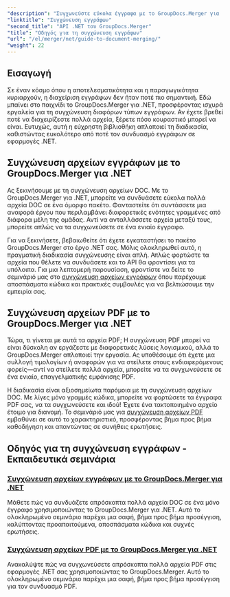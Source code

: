 ```yaml
---
"description": "Συγχωνεύστε εύκολα έγγραφα με το GroupDocs.Merger για .NET. Εξερευνήστε αναλυτικά εκπαιδευτικά βίντεο σχετικά με την αποτελεσματική συγχώνευση αρχείων DOC και PDF."
"linktitle": "Συγχώνευση εγγράφων"
"second_title": "API .NET του GroupDocs.Merger"
"title": "Οδηγός για τη συγχώνευση εγγράφων"
"url": "/el/merger/net/guide-to-document-merging/"
"weight": 22
---
```


## Εισαγωγή

Σε έναν κόσμο όπου η αποτελεσματικότητα και η παραγωγικότητα κυριαρχούν, η διαχείριση εγγράφων δεν ήταν ποτέ πιο σημαντική. Εδώ μπαίνει στο παιχνίδι το GroupDocs.Merger για .NET, προσφέροντας ισχυρά εργαλεία για τη συγχώνευση διαφόρων τύπων εγγράφων. Αν έχετε βρεθεί ποτέ να διαχειρίζεστε πολλά αρχεία, ξέρετε πόσο κουραστικό μπορεί να είναι. Ευτυχώς, αυτή η εύχρηστη βιβλιοθήκη απλοποιεί τη διαδικασία, καθιστώντας ευκολότερο από ποτέ τον συνδυασμό εγγράφων σε εφαρμογές .NET.

## Συγχώνευση αρχείων εγγράφων με το GroupDocs.Merger για .NET

Ας ξεκινήσουμε με τη συγχώνευση αρχείων DOC. Με το GroupDocs.Merger για .NET, μπορείτε να συνδυάσετε εύκολα πολλά αρχεία DOC σε ένα όμορφο πακέτο. Φανταστείτε ότι συντάσσετε μια αναφορά έργου που περιλαμβάνει διαφορετικές ενότητες γραμμένες από διάφορα μέλη της ομάδας. Αντί να ανταλλάσσετε αρχεία μεταξύ τους, μπορείτε απλώς να τα συγχωνεύσετε σε ένα ενιαίο έγγραφο. 

Για να ξεκινήσετε, βεβαιωθείτε ότι έχετε εγκαταστήσει το πακέτο GroupDocs.Merger στο έργο .NET σας. Μόλις ολοκληρωθεί αυτό, η πραγματική διαδικασία συγχώνευσης είναι απλή. Απλώς φορτώστε τα αρχεία που θέλετε να συνδυάσετε και το API θα φροντίσει για τα υπόλοιπα. Για μια λεπτομερή παρουσίαση, φροντίστε να δείτε το σεμινάριό μας στο [συγχώνευση αρχείων εγγράφων](./merge-document-files/) όπου παρέχουμε αποσπάσματα κώδικα και πρακτικές συμβουλές για να βελτιώσουμε την εμπειρία σας.

## Συγχώνευση αρχείων PDF με το GroupDocs.Merger για .NET

Τώρα, τι γίνεται με αυτά τα αρχεία PDF; Η συγχώνευση PDF μπορεί να είναι δύσκολη αν εργάζεστε με διαφορετικές λύσεις λογισμικού, αλλά το GroupDocs.Merger απλοποιεί την εργασία. Ας υποθέσουμε ότι έχετε μια συλλογή τιμολογίων ή αναφορών για να στείλετε στους ενδιαφερόμενους φορείς—αντί να στείλετε πολλά αρχεία, μπορείτε να τα συγχωνεύσετε σε ένα ενιαίο, επαγγελματικής εμφάνισης PDF.

Η διαδικασία είναι αξιοσημείωτα παρόμοια με τη συγχώνευση αρχείων DOC. Με λίγες μόνο γραμμές κώδικα, μπορείτε να φορτώσετε τα έγγραφα PDF σας, να τα συγχωνεύσετε και ιδού! Έχετε ένα τακτοποιημένο αρχείο έτοιμο για διανομή. Το σεμινάριό μας για [συγχώνευση αρχείων PDF](./merge-pdf-files/) εμβαθύνει σε αυτό το χαρακτηριστικό, προσφέροντας βήμα προς βήμα καθοδήγηση και απαντώντας σε συνήθεις ερωτήσεις.

## Οδηγός για τη συγχώνευση εγγράφων - Εκπαιδευτικά σεμινάρια
### [Συγχώνευση αρχείων εγγράφων με το GroupDocs.Merger για .NET](./merge-document-files/)
Μάθετε πώς να συνδυάζετε απρόσκοπτα πολλά αρχεία DOC σε ένα μόνο έγγραφο χρησιμοποιώντας το GroupDocs.Merger για .NET. Αυτό το ολοκληρωμένο σεμινάριο παρέχει μια σαφή, βήμα προς βήμα προσέγγιση, καλύπτοντας προαπαιτούμενα, αποσπάσματα κώδικα και συχνές ερωτήσεις.
### [Συγχώνευση αρχείων PDF με το GroupDocs.Merger για .NET](./merge-pdf-files/)
Ανακαλύψτε πώς να συγχωνεύσετε απρόσκοπτα πολλά αρχεία PDF στις εφαρμογές .NET σας χρησιμοποιώντας το GroupDocs.Merger. Αυτό το ολοκληρωμένο σεμινάριο παρέχει μια σαφή, βήμα προς βήμα προσέγγιση για τον συνδυασμό PDF.